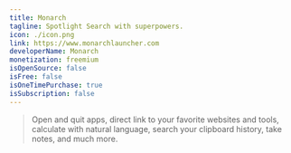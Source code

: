 ```yaml
---
title: Monarch
tagline: Spotlight Search with superpowers.
icon: ./icon.png
link: https://www.monarchlauncher.com
developerName: Monarch
monetization: freemium
isOpenSource: false
isFree: false
isOneTimePurchase: true
isSubscription: false
---
```


> Open and quit apps, direct link to your favorite websites and tools, calculate with natural language, search your clipboard history, take notes, and much more.
